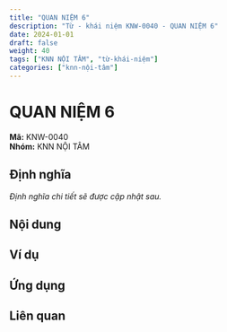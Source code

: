 ```yaml
---
title: "QUAN NIỆM 6"
description: "Từ - khái niệm KNW-0040 - QUAN NIỆM 6"
date: 2024-01-01
draft: false
weight: 40
tags: ["KNN NỘI TÂM", "từ-khái-niệm"]
categories: ["knn-nội-tâm"]
---
```


# QUAN NIỆM 6

**Mã:** KNW-0040  
**Nhóm:** KNN NỘI TÂM

## Định nghĩa

*Định nghĩa chi tiết sẽ được cập nhật sau.*

## Nội dung

<!-- Nội dung chi tiết sẽ được điền vào đây -->

## Ví dụ

<!-- Ví dụ minh họa -->

## Ứng dụng

<!-- Cách ứng dụng từ/khái niệm này trong thực tế -->

## Liên quan

<!-- Các từ/khái niệm liên quan khác -->
